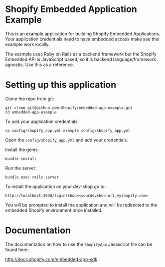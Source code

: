 # Shopify Embedded Application Example

This is an example application for building Shopify Embedded Applications. Your application credentials need to have embedded access make see this example work locally.

The example uses Ruby on Rails as a backend framework but the Shopify Embedded API is JavaScript based, so it is backend language/framework agnostic. Use this as a reference.

# Setting up this application

Clone the repo from git:

    git clone git@github.com:Shopify/embedded-app-example.git
    cd embedded-app-example

To add your application credentials:

    cp config/shopify_app.yml.example config/shopify_app.yml

Open the `config/shopify_app.yml` and add your credentials.

Install the gems:

    bundle install

Run the server:

    bundle exec rails server

To install the application on your dev-shop go to:

    http://localhost:3000/login?shop=<yourdevshop-url.myshopify.com>

You will be prompted to install the application and will be redirected to the embedded Shopify environment once installed.

# Documentation

The documentation on how to use the `ShopifyApp` Javascript file can be found here:

http://docs.shopify.com/embedded-app-sdk
